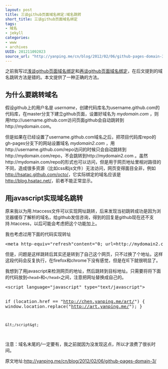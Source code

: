 ```yaml
--- 
layout: post
title: 三谈github页面域名绑定:域名跳转
short_title: 三谈github页面域名绑定
tags: 
- 域名
- jekyll
categories:
- www
- archives
UUID: 201211092023
source_url: "http://yanping.me/cn/blog/2012/02/06/github-pages-domain-3/"
---
```


之前我写过<a href="{{site.baseurl}}/2012/11/09/github-pages-domain/" target="_blank">浅谈github页面域名绑定</a>和<a href="/2012/11/09/github-pages-domain-2/" target="_blank">再谈github页面域名绑定</a>，在后文提到的域名跳转方法是错的。本文提供了一种正确的方法。

<h2 id="section">为什么要跳转域名</h2>
<p>假设github上的用户名是 <em>username</em>，创建代码库名为username.github.com的代码库，在master分支下建立github页面，设置好域名为 <em>mydomain.com</em> ，则用http://username.github.com访问页面github会自动跳转到http://mydomain.com。</p>

<p>但是如果在已经设置了username.github.com域名之后，把项目代码库repo的gh-pages分支下的网站设置域名 <em>mydomain2.com</em> ，用http://username.github.com/repo访问的时候只会自动跳转到http://mydomain.com/repo，不会跳转到http://mydomain2.com 。虽然http://mydomain.com/repo的形式也可以访问，但是用于网页地址里相对路径的不同，造成很多资源（比如css和js文件）无法访问，网页变得面目全非，例如<a href="http://hsatac.github.com/octo/">http://hsatac.github.com/octo/</a>，它实际绑定的域名应该是<a href="http://blog.hsatac.net/">http://blog.hsatac.net/</a>，前者不能正常显示。</p>


<h2 id="javascript">用javascript实现域名跳转</h2>
<p>原来我以为用.htaccess文件可以实现网址跳转，后来发现当初跳转成功是因为浏览器缓存了解析的域名，给github发信咨询，得到的回复是github现在还不支持.htaccess，以后可能会考虑把这个功能加上。</p>

<p>我也考虑过用下面的代码实现转址</p>
<pre id="bash">
&lt;meta http-equiv=&quot;refresh&quot;content=&quot;0; url=http://mydomain2.com&quot;&gt;
</pre>

<p>但是，问题是这样跳转后其实还是转到了自己这个网页，只不过换了个地址。这样这段代码会反复执行，在firefox和chrome下没有感觉，但是在IE下就很明显了。</p>

<p>我想到了用javascript来检测网页的地址，然后跳转到目标地址。只需要将将下面的代码放到<code>&lt;head&gt;</code>和<code>&lt;/head&gt;</code>之间，注意把网址替换成自己的。</p>
<pre id="bash">
&lt;script language="javascript" type="text/javascript"&gt;

if (location.href == "http://chen.yanping.me/art/") {
    window.location.replace("http://art.yanping.me/");
    }

    &lt;/script&gt;
</pre>
注意：域名末尾的<em>/</em>一定要有，我之前就因为没发现这点，所以才浪费了很长时间。

原文地址:<a href="http://yanping.me/cn/blog/2012/02/06/github-pages-domain-3/">http://yanping.me/cn/blog/2012/02/06/github-pages-domain-3/</a>
